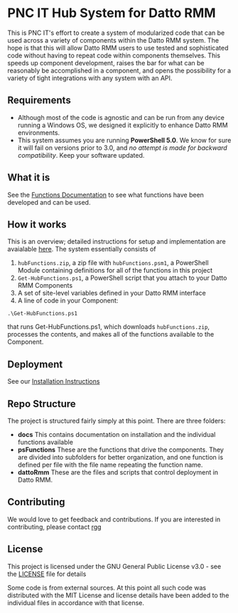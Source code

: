 # PNC IT Hub System for Datto RMM
This is PNC IT's effort to create a system of modularized code that can be used across a variety of components within the Datto RMM system. The hope is that this will allow Datto RMM users to use tested and sophisticated code without having to repeat code within components themselves. This speeds up component development, raises the bar for what can be reasonably be accomplished in a component, and opens the possibility for a variety of tight integrations with any system with an API.
## Requirements
- Although most of the code is agnostic and can be run from any device running a Windows OS, we designed it explicitly to enhance Datto RMM environments.
- This system assumes you are running **PowerShell 5.0**. We know for sure it will fail on versions prior to 3.0, and *no attempt is made for backward compatibility*. Keep your software updated.
## What it is
See the [Functions Documentation](https://github.com/pncit/hub/tree/master/docs/psFunctionDocumentation) to see what functions have been developed and can be used.
## How it works
This is an overview; detailed instructions for setup and implementation are avaialable [here](https://github.com/pncit/hub/blob/master/docs/installationInstructions.md). 
The system essentially consists of 
1. `hubFunctions.zip`, a zip file with `hubFunctions.psm1`, a PowerShell Module containing definitions for all of the functions in this project
2. `Get-HubFunctions.ps1`, a PowerShell script that you attach to your Datto RMM Components
3. A set of site-level variables defined in your Datto RMM interface
4. A line of code in your Component:
```
.\Get-HubFunctions.ps1
``` 
that runs Get-HubFunctions.ps1, which downloads `hubFunctions.zip`, processes the contents, and makes all of the functions available to the Component.
## Deployment
See our [Installation Instructions](https://github.com/pncit/hub/blob/master/docs/installationInstructions.md)
## Repo Structure
The project is structured fairly simply at this point. There are three folders:
   - **docs** This contains documentation on installation and the individual functions available
   - **psFunctions** These are the functions that drive the components. They are divided into subfolders for better organization, and one function is defined per file with the file name repeating the function name.
   - **dattoRmm** These are the files and scripts that control deployment in Datto RMM. 
## Contributing
We would love to get feedback and contributions. If you are interested in contributing, please contact [rgg](https://success.autotask.net/t5/user/viewprofilepage/user-id/35934)
## License
This project is licensed under the GNU General Public License v3.0 - see the [LICENSE](LICENSE) file for details

Some code is from external sources. At this point all such code was distributed with the MIT License and license details have been added to the individual files in accordance with that license.
